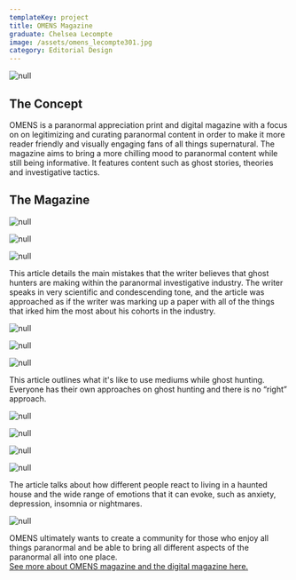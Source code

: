 ```yaml
---
templateKey: project
title: OMENS Magazine
graduate: Chelsea Lecompte
image: /assets/omens_lecompte301.jpg
category: Editorial Design
---
```

![null](/assets/omens_lecompte302.jpg)

## The Concept

OMENS is a paranormal appreciation print and digital magazine with a focus on on legitimizing and curating paranormal content in order to make it more reader friendly and visually engaging fans of all things supernatural. The magazine aims to bring a more chilling mood to paranormal content while still being informative. It features content such as ghost stories, theories and investigative tactics.

## The Magazine

![null](/assets/omens_lecompte303.jpg)

![null](/assets/omens_lecompte304.jpg)

![null](/assets/omens_lecompte305.jpg)

This article details the main mistakes that the writer believes that ghost hunters are making within the paranormal investigative industry. The writer speaks in very scientific and condescending tone, and the article was approached as if the writer was marking up a paper with all of the things that irked him the most about his cohorts in the industry.

![null](/assets/omens_lecompte305.jpg)

![null](/assets/omens_lecompte306.jpg)

![null](/assets/omens_lecompte307.jpg)

This article outlines what it's like to use mediums while ghost hunting. Everyone has their own approaches on ghost hunting and there is no “right” approach.

![null](/assets/omens_lecompte308.jpg)

![null](/assets/omens_lecompte309.jpg)

![null](/assets/omens_lecompte310.jpg)

![null](/assets/omens_lecompte311.jpg)

The article talks about how different people react to living in a haunted house and the wide range of emotions that it can evoke, such as anxiety, depression, insomnia or nightmares.

![null](/assets/omens_lecompte312.jpg)

OMENS ultimately wants to create a community for those who enjoy all things paranormal and be able to bring all different aspects of the paranormal all into one place.\
[See more about OMENS magazine and the digital magazine here.](http://www.chelsealecompte.com/omens-magazine/)
